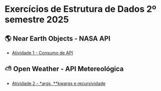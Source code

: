 # Exercícios de Estrutura de Dados 2º semestre 2025

## 🌎 Near Earth Objects - NASA API

- [Atividade 1 - Consumo de API](./NEO/app.py)

## ⛅ Open Weather - API Metereológica

- [Atividade 2 - *args, **kwargs e recursividade](./OpenWeather/)

